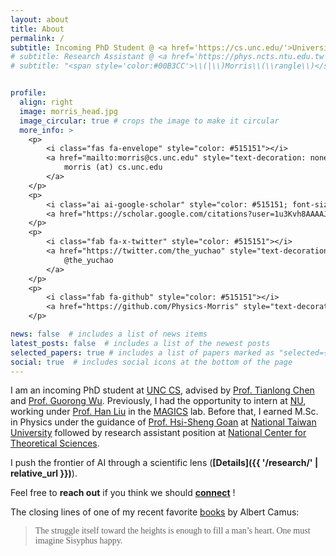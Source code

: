 ```yaml
---
layout: about
title: About
permalink: /
subtitle: Incoming PhD Student @ <a href='https://cs.unc.edu/'>University of North Carolina, Chapel Hill</a>
# subtitle: Research Assistant @ <a href='https://phys.ncts.ntu.edu.tw'>National Center for Theoretical Sciences</a>
# subtitle: "<span style='color:#00B3CC'>\\(|\\)Morris\\(\\rangle\\)</span> = <span style='color:#4CAF50'>\\( {\\alpha} |\\)AI\\(\\rangle\\)</span> + <span style='color:#FF80AB'>\\( {\\beta} |\\)Science\\(\\rangle\\)</span>"


profile:
  align: right
  image: morris_head.jpg
  image_circular: true # crops the image to make it circular
  more_info: >
    <p>
        <i class="fas fa-envelope" style="color: #515151"></i>
        <a href="mailto:morris@cs.unc.edu" style="text-decoration: none;">
            morris (at) cs.unc.edu
        </a> 
    </p>
    <p> 
        <i class="ai ai-google-scholar" style="color: #515151; font-size: 1.3em;"></i>
        <a href="https://scholar.google.com/citations?user=1u3Kvh8AAAAJ" style="text-decoration: none;">Google Scholar</a>
    </p>
    <p> 
        <i class="fab fa-x-twitter" style="color: #515151"></i>
        <a href="https://twitter.com/the_yuchao" style="text-decoration: none;">
            @the_yuchao
        </a>
    </p>
    <p>
        <i class="fab fa-github" style="color: #515151"></i>
        <a href="https://github.com/Physics-Morris" style="text-decoration: none;">Physics-Morris</a>
    </p>

news: false  # includes a list of news items
latest_posts: false  # includes a list of the newest posts
selected_papers: true # includes a list of papers marked as "selected={true}"
social: true  # includes social icons at the bottom of the page
---
```

<!-- Hey, my name is **Yu-Chao Huang (<span style="font-family: 'LXGW WenKai TC', serif">黃禹超</span> in Chinese)**. I also go by **Morris**.  -->
I am an incoming PhD student at <a href='https://cs.unc.edu/'>UNC CS</a>, advised by <a href='https://tianlong-chen.github.io/'>Prof. Tianlong Chen</a> and <a href='https://www.acmlab.org/'>Prof. Guorong Wu</a>. 
Previously, I had the opportunity to intern at <a href='https://www.mccormick.northwestern.edu/computer-science/'>NU</a>, working under <a href='https://www.mccormick.northwestern.edu/research-faculty/directory/profiles/liu-han.html'>Prof. Han Liu</a> in the <a href='https://magics.cs.northwestern.edu/'>MAGICS</a> lab.
Before that, I earned M.Sc. in Physics under the guidance of <a href='https://www.phys.ntu.edu.tw/enphysics/goan.html'>Prof. Hsi-Sheng Goan</a> at <a href='https://www.ntu.edu.tw/english/'>National Taiwan University</a> followed by research assistant position at <a href='https://phys.ncts.ntu.edu.tw'>National Center for Theoretical Sciences</a>.

I push the frontier of AI through a scientific lens (**[Details]({{ '/research/' | relative_url }})**).

Feel free to **reach out** if you think we should **[connect](mailto:morris@cs.unc.edu)** !

The closing lines of one of my recent favorite [books](https://en.wikipedia.org/wiki/The_Myth_of_Sisyphus) by Albert&nbsp;Camus:
> <i class="fas fa-quote-left"></i>
> <span style="font-family: 'Gloria Hallelujah', cursive;">The struggle itself toward the heights is enough to fill a man’s heart. One must imagine Sisyphus happy.</span>
> <i class="fas fa-quote-right"></i><br />
